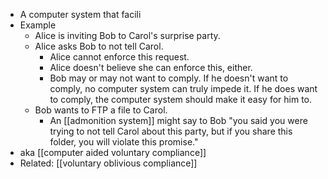 - A computer system that facili
- Example
    - Alice is inviting Bob to Carol's surprise party.
    - Alice asks Bob to not tell Carol.
        - Alice cannot enforce this request.
        - Alice doesn't believe she can enforce this, either.
        - Bob may or may not want to comply. If he doesn't want to comply, no computer system can truly impede it. If he does want to comply, the computer system should make it easy for him to.
    - Bob wants to FTP a file to Carol.
        - An [[admonition system]] might say to Bob "you said you were trying to not tell Carol about this party, but if you share this folder, you will violate this promise."
- aka [[computer aided voluntary compliance]]
- Related: [[voluntary oblivious compliance]]
